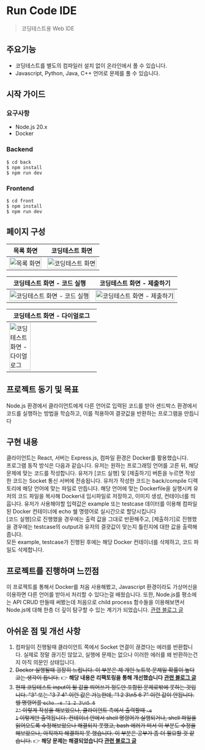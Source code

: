 # Run Code IDE

> 코딩테스트용 Web IDE

## 주요기능

- 코딩테스트를 별도의 컴파일러 설치 없이 온라인에서 풀 수 있습니다.
- Javascript, Python, Java, C++ 언어로 문제를 풀 수 있습니다.

## 시작 가이드

### 요구사항

- Node.js 20.x
- Docker

### Backend

<pre><code>$ cd back
$ npm install
$ npm run dev
</code></pre>

### Frontend

<pre><code>$ cd front
$ npm install
$ npm run dev
</code></pre>

## 페이지 구성

| 목록 화면                                                     | 코딩테스트 화면                                                     |
| ------------------------------------------------------------- | ------------------------------------------------------------------- |
| <img src="front/public/1.png" width="100%" alt="목록 화면" /> | <img src="front/public/2.png" width="100%" alt="코딩테스트 화면" /> |

| 코딩테스트 화면 - 코드 실행                                                     | 코딩테스트 화면 - 제출하기                                                     |
| ------------------------------------------------------------------------------- | ------------------------------------------------------------------------------ |
| <img src="front/public/3.png" width="100%" alt="코딩테스트 화면 - 코드 실행" /> | <img src="front/public/4.png" width="100%" alt="코딩테스트 화면 - 제출하기" /> |

| 코딩테스트 화면 - 다이얼로그                                                    |
| ------------------------------------------------------------------------------- |
| <img src="front/public/5.png" width="50%" alt="코딩테스트 화면 - 다이얼로그" /> |

## 프로젝트 동기 및 목표

Node.js 환경에서 클라이언트에게 다른 언어로 입력된 코드를 받아 샌드박스 환경에서 코드를 실행하는 방법을 학습하고, 이를 적용하여 결괏값을 반환하는 프로그램을 만듭니다

## 구현 내용

클라이언트는 React, 서버는 Express.js, 컴파일 환경은 Docker를 활용했습니다. <br />
프로그램 동작 방식은 다음과 같습니다. 유저는 원하는 프로그래밍 언어를 고른 뒤, 해당 문제에 맞는 코드를 작성합니다. 유저가 [코드 실행] 및 [제출하기] 버튼을 누르면 작성한 코드는 Socket 통신 서버에 전송됩니다. 유저가 작성한 코드는 back/compile 디렉토리에 해당 언어에 맞는 파일로 만듭니다.
해당 언어에 맞는 Dockerfile을 실행시켜 유저의 코드 파일을 복사해 Docker내 임시파일로 저장하고, 이미지 생성, 컨테이너를 띄웁니다.
유저가 사용해야할 입력값은 example 또는 testcase 데이터를 이용해 컴파일된 Docker 컨테이너에 echo 쉘 명령어로 실시간으로 할당시킵니다 <br />
[코드 실행]으로 진행했을 경우에는 출력 값을 그대로 반환해주고, [제출하기]로 진행했을 경우에는 testcase의 output과 유저의 결괏값이 맞는지 틀린지에 대한 값을 출력해줍니다. <br />
모든 example, testcase가 진행된 후에는 해당 Docker 컨테이너를 삭제하고, 코드 파일도 삭제합니다.

## 프로젝트를 진행하며 느낀점

이 프로젝트를 통해서 Docker를 처음 사용해봤고, Javascript 환경이라도 가상머신을 이용하면 다른 언어를 받아서 처리할 수 있다는걸 배웠습니다. 또한, Node.js를 평소에는 API CRUD 만들때 써봤는데 처음으로 child process 함수들을 이용해보면서 Node.js에 대해 한층 더 깊이 탐구할 수 있는 계기가 되었습니다. [관련 블로그 글](https://kyung-a.tistory.com/45)

## 아쉬운 점 및 개선 사항

1. 컴파일이 진행될때 클라이언트 쪽에서 Socket 연결이 끊겼다는 에러를 반환합니다. 실제로 정말 끊기진 않았고, 실행에 문제는 없으나 이러한 에러를 왜 반환하는건지 아직 의문인 상태입니다.
2. ~~Docker 실행될때 굉장히 느립니다. 이 부분은 제 개인 노트북 문제일 확률이 높다고는 생각이 듭니다.~~ 👉 **해당 내용은 리팩토링을 통해 개선했습니다 [관련 블로그 글](https://kyung-a.tistory.com/50#Docker_%EB%82%B4%EB%B6%80%EC%97%90_%EC%BD%94%EB%93%9C_%EB%B3%B5%EC%82%AC_%EB%B0%8F_%EC%8B%A4%ED%96%89)**
3. ~~현재 코딩테스트 input이 될 값을 띄어쓰기 정도만 포함된 문제로밖에 못하는 것입니다. "3" 또는 "3 7 4" 이런 값은 가능한데, "1 2 3\n5 6 7" 이런 값이 안됩니다. 쉘 명령어를 <code>echo -e "1 2 3\n5 6 7"</code> 이렇게 작성을 해보았으나, 클라이언트 측에서 출력할때 <code>-e 1</code> 이렇게만 출력됩니다. 컨테이너 안에서 shell 명령어가 실행되거나, shell 파일을 읽어오도록 수정해보았으나 해결되지 못했고, bash 에러가 떠서 이 부분도 수정을 해보았으나, 아직까지 해결하지 못 했습니다. 이 부분은 공부가 좀 더 필요할 것 같습니다.~~ 👉 **해당 문제는 해결되었습니다 [관련 블로그 글](https://kyung-a.tistory.com/50#Docker_%EC%BB%A8%ED%85%8C%EC%9D%B4%EB%84%88%EC%97%90%EC%84%9C_%ED%84%B0%EB%AF%B8%EB%84%90%EC%9D%84_%EC%9E%85%EB%A0%A5%ED%95%A0_%EB%95%8C_%EC%A4%84%EB%B0%94%EA%BF%88_%EC%B2%98%EB%A6%AC%EC%9D%98_%EB%AC%B8%EC%A0%9C)**
